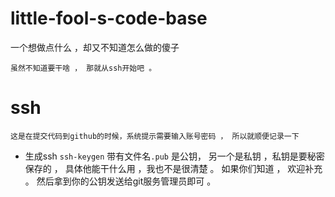 # little-fool-s-code-base
一个想做点什么 ，却又不知道怎么做的傻子 

`虽然不知道要干啥 ， 那就从ssh开始吧 。`
# ssh 
  `这是在提交代码到github的时候，系统提示需要输入账号密码 ， 所以就顺便记录一下`
  
 * 生成ssh `ssh-keygen` 带有文件名`.pub` 是公钥， 另一个是私钥 ，私钥是要秘密保存的 ， 具体他能干什么用 ，我也不是很清楚 。 如果你们知道 ， 欢迎补充 。 然后拿到你的公钥发送给git服务管理员即可 。
 
 